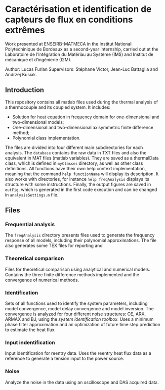 # Caractérisation et identification de capteurs de flux en conditions extrêmes  

Work presented at ENSEIRB-MATMECA in the Institut National Polytechinique de Bordeaux as a second-year internship, carried out at the Laboratoire de l’Intégration du Matériau au Système (IMS) and Institut de mécanique et d’ingénierie (I2M).

Author: Lucas Furlan Supervisors: Stéphane Victor, Jean-Luc Battaglia and Andrzej Kusiak.

## Introduction

This repository contains all matlab files used during the thermal analysis of a thermocouple and its coupled system. It includes:

* Solution for heat equation in frequency domain for one-dimensional and two-dimensional models;
* One-dimensional and two-dimensional axisymmetric finite difference method;
* Polynomial class implementation.

The files are divided into four different main subdirectories for each analysis. The `database` contains the raw data in TXT files and also the equivalent in MAT files (matlab variables). They are saved as a thermalData class, which is defined in `myClasses` directory, as well as other class definitions. All functions have their own help context implementation, meaning that the command `help functionName` will display its description. It also works with directories, for instance `help freqAnalysis` displays its structure with some instructions. Finally, the output figures are saved in `outFig`, which is generated in the first code execution and can be changed in `analysisSettings.m` file.

## Files

### Frequential analysis

The `freqAnalysis` directory presents files used to generate the frequency response of all models, including their polynomial approximations. The file also generates some TEX files for reporting and 

### Theoretical comparison

Files for theoretical comparison using analytical and numerical models. Contains the three finite difference methods implemented and the convergence of numerical methods.

### Identification

Sets of all functions used to identify the system parameters, including model convergence, model delay convergence and model inversion. The convergence is analyzed for four different noise structures: OE, ARX, ARMAX and BJ, using the *system identification toolbox*. Uses a minimum phase filter approximation and an optimization of future time step prediction to estimate the heat flux.

### Input indentification

Input identification for reentry data. Uses the reentry heat flux data as a reference to generate a tension input to the power source. 

### Noise

Analyze the noise in the data using an oscilloscope and DAS acquired data.





